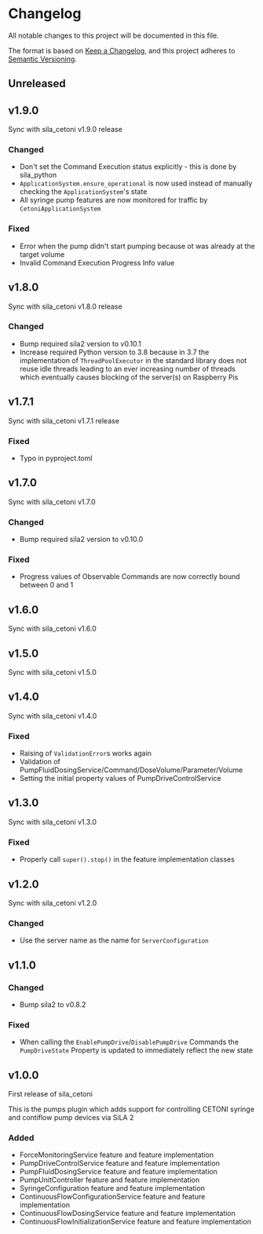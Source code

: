 # Changelog

All notable changes to this project will be documented in this file.

The format is based on [Keep a Changelog](https://keepachangelog.com/en/1.0.0/), and this project adheres
to [Semantic Versioning](https://semver.org/spec/v2.0.0.html).

<!--
Types of changes

    `Added` for new features.
    `Changed` for changes in existing functionality.
    `Deprecated` for soon-to-be removed features.
    `Removed` for now removed features.
    `Fixed` for any bug fixes.
    `Security` in case of vulnerabilities.
-->

## Unreleased

## v1.9.0

Sync with sila_cetoni v1.9.0 release

### Changed

- Don't set the Command Execution status explicitly - this is done by sila_python
- `ApplicationSystem.ensure_operational` is now used instead of manually checking the `ApplicationSystem`'s state
- All syringe pump features are now monitored for traffic by `CetoniApplicationSystem`

### Fixed

- Error when the pump didn't start pumping because ot was already at the target volume
- Invalid Command Execution Progress Info value

## v1.8.0

Sync with sila_cetoni v1.8.0 release

### Changed

- Bump required sila2 version to v0.10.1
- Increase required Python version to 3.8 because in 3.7 the implementation of `ThreadPoolExecutor` in the standard library does not reuse idle threads leading to an ever increasing number of threads which eventually causes blocking of the server(s) on Raspberry Pis

## v1.7.1

Sync with sila_cetoni v1.7.1 release

### Fixed

- Typo in pyproject.toml

## v1.7.0

Sync with sila_cetoni v1.7.0

### Changed

- Bump required sila2 version to v0.10.0

### Fixed

- Progress values of Observable Commands are now correctly bound between 0 and 1

## v1.6.0

Sync with sila_cetoni v1.6.0

## v1.5.0

Sync with sila_cetoni v1.5.0

## v1.4.0

Sync with sila_cetoni v1.4.0

### Fixed

- Raising of `ValidationError`s works again
- Validation of PumpFluidDosingService/Command/DoseVolume/Parameter/Volume
- Setting the initial property values of PumpDriveControlService

## v1.3.0

Sync with sila_cetoni v1.3.0

### Fixed

- Properly call `super().stop()` in the feature implementation classes

## v1.2.0

Sync with sila_cetoni v1.2.0

### Changed

- Use the server name as the name for `ServerConfiguration`

## v1.1.0

### Changed

- Bump sila2 to v0.8.2

### Fixed

- When calling the `EnablePumpDrive`/`DisablePumpDrive` Commands the `PumpDriveState` Property is updated to immediately
  reflect the new state

## v1.0.0

First release of sila_cetoni

This is the pumps plugin which adds support for controlling CETONI syringe and contiflow pump devices via SiLA 2

### Added

- ForceMonitoringService feature and feature implementation
- PumpDriveControlService feature and feature implementation
- PumpFluidDosingService feature and feature implementation
- PumpUnitController feature and feature implementation
- SyringeConfiguration feature and feature implementation
- ContinuousFlowConfigurationService feature and feature implementation
- ContinuousFlowDosingService feature and feature implementation
- ContinuousFlowInitializationService feature and feature implementation
